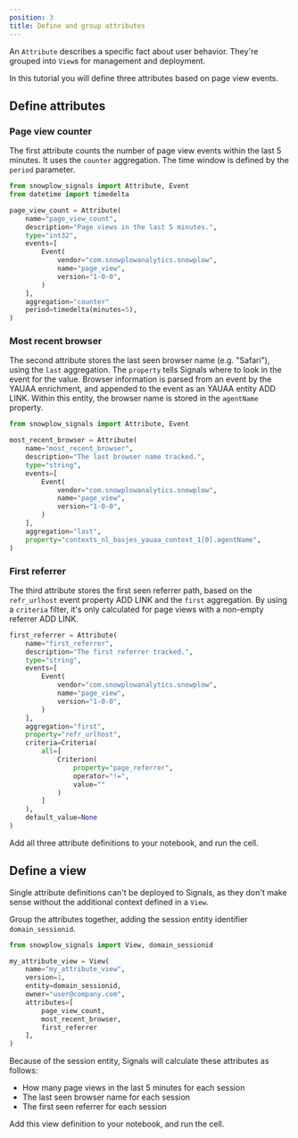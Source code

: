 ```yaml
---
position: 3
title: Define and group attributes
---
```


An `Attribute` describes a specific fact about user behavior. They're grouped into `View`s for management and deployment.

In this tutorial you will define three attributes based on page view events.

## Define attributes

### Page view counter

The first attribute counts the number of page view events within the last 5 minutes. It uses the `counter` aggregation. The time window is defined by the `period` parameter.

```python
from snowplow_signals import Attribute, Event
from datetime import timedelta

page_view_count = Attribute(
    name="page_view_count",
    description="Page views in the last 5 minutes.",
    type="int32",
    events=[
        Event(
            vendor="com.snowplowanalytics.snowplow",
            name="page_view",
            version="1-0-0",
        )
    ],
    aggregation="counter"
    period=timedelta(minutes=5),
)
```

### Most recent browser

The second attribute stores the last seen browser name (e.g. "Safari"), using the `last` aggregation. The `property` tells Signals where to look in the event for the value. Browser information is parsed from an event by the YAUAA enrichment, and appended to the event as an YAUAA entity ADD LINK. Within this entity, the browser name is stored in the `agentName` property.

```python
from snowplow_signals import Attribute, Event

most_recent_browser = Attribute(
    name="most_recent_browser",
    description="The last browser name tracked.",
    type="string",
    events=[
        Event(
            vendor="com.snowplowanalytics.snowplow",
            name="page_view",
            version="1-0-0",
        )
    ],
    aggregation="last",
    property="contexts_nl_basjes_yauaa_context_1[0].agentName",
)
```

### First referrer

The third attribute stores the first seen referrer path, based on the `refr_urlhost` event property ADD LINK and the `first` aggregation. By using a `criteria` filter, it's only calculated for page views with a non-empty referrer ADD LINK.

```python
first_referrer = Attribute(
    name="first_referrer",
    description="The first referrer tracked.",
    type="string",
    events=[
        Event(
            vendor="com.snowplowanalytics.snowplow",
            name="page_view",
            version="1-0-0",
        )
    ],
    aggregation="first",
    property="refr_urlhost",
    criteria=Criteria(
        all=[
            Criterion(
                property="page_referrer",
                operator="!=",
                value=""
            )
        ]
    ),
    default_value=None
)
```

Add all three attribute definitions to your notebook, and run the cell.

## Define a view

Single attribute definitions can't be deployed to Signals, as they don't make sense without the additional context defined in a `View`.

Group the attributes together, adding the session entity identifier `domain_sessionid`.

```python
from snowplow_signals import View, domain_sessionid

my_attribute_view = View(
    name="my_attribute_view",
    version=1,
    entity=domain_sessionid,
    owner="user@company.com",
    attributes=[
        page_view_count,
        most_recent_browser,
        first_referrer
    ],
)
```

Because of the session entity, Signals will calculate these attributes as follows:
* How many page views in the last 5 minutes for each session
* The last seen browser name for each session
* The first seen referrer for each session

Add this view definition to your notebook, and run the cell.
